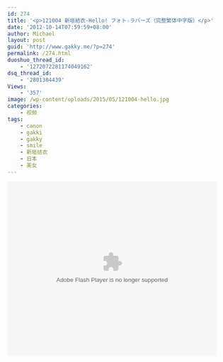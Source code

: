 ```yaml
---
id: 274
title: '<p>121004 新垣結衣-Hello! フォト☆ラバーズ（完整繁体中字版）</p>'
date: '2012-10-14T07:59:59+08:00'
author: Michael
layout: post
guid: 'http://www.gakky.me/?p=274'
permalink: /274.html
duoshuo_thread_id:
    - '1272072281174049162'
dsq_thread_id:
    - '2801384439'
Views:
    - '357'
image: /wp-content/uploads/2015/05/121004-hello.jpg
categories:
    - 视频
tags:
    - canon
    - gakki
    - gakky
    - smile
    - 新垣结衣
    - 日本
    - 美女
---
```


<object height="394" width="473"><param name="allowscriptaccess" value="sameDomain"></param><param name="wmode" value="transparent"></param><param name="movie" value="http://player.youku.com/player.php/sid/115374222/v.swf"></param><param name="allowfullscreen" value="true"></param><embed allowfullscreen="true" allowscriptaccess="sameDomain" height="394" src="http://player.youku.com/player.php/sid/115374222/v.swf" type="application/x-shockwave-flash" width="473" wmode="transparent"></embed></object>